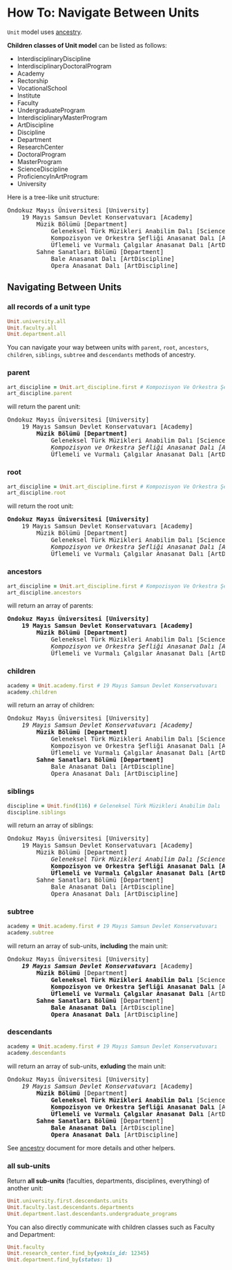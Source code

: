 # How To: Navigate Between Units

`Unit` model uses [ancestry](https://github.com/stefankroes/ancestry).

**Children classes of Unit model** can be listed as follows:

- InterdisciplinaryDiscipline
- InterdisciplinaryDoctoralProgram
- Academy
- Rectorship
- VocationalSchool
- Institute
- Faculty
- UndergraduateProgram
- InterdisciplinaryMasterProgram
- ArtDiscipline
- Discipline
- Department
- ResearchCenter
- DoctoralProgram
- MasterProgram
- ScienceDiscipline
- ProficiencyInArtProgram
- University

Here is a tree-like unit structure:

<pre>
Ondokuz Mayıs Üniversitesi [University]
    19 Mayıs Samsun Devlet Konservatuvarı [Academy]
        Müzik Bölümü [Department]
            Geleneksel Türk Müzikleri Anabilim Dalı [ScienceDiscipline]
            Kompozisyon ve Orkestra Şefliği Anasanat Dalı [ArtDiscipline]
            Üflemeli ve Vurmalı Çalgılar Anasanat Dalı [ArtDiscipline]
        Sahne Sanatları Bölümü [Department]
            Bale Anasanat Dalı [ArtDiscipline]
            Opera Anasanat Dalı [ArtDiscipline]
</pre>

## Navigating Between Units

### all records of a unit type

```ruby
Unit.university.all
Unit.faculty.all
Unit.department.all
```

You can navigate your way between units with `parent`, `root`, `ancestors`, `children`, `siblings`, `subtree` and `descendants` methods of ancestry.

### parent

```ruby
art_discipline = Unit.art_discipline.first # Kompozisyon Ve Orkestra Şefliği Anasanat Dalı
art_discipline.parent
```

will return the parent unit:

<pre>
Ondokuz Mayıs Üniversitesi [University]
    19 Mayıs Samsun Devlet Konservatuvarı [Academy]
        <b>Müzik Bölümü [Department]</b>
            Geleneksel Türk Müzikleri Anabilim Dalı [ScienceDiscipline]
            <i>Kompozisyon ve Orkestra Şefliği Anasanat Dalı [ArtDiscipline]</i>
            Üflemeli ve Vurmalı Çalgılar Anasanat Dalı [ArtDiscipline]
</pre>

### root

```ruby
art_discipline = Unit.art_discipline.first # Kompozisyon Ve Orkestra Şefliği Anasanat Dalı
art_discipline.root
```

will return the root unit:

<pre>
<b>Ondokuz Mayıs Üniversitesi [University]</b>
    19 Mayıs Samsun Devlet Konservatuvarı [Academy]
        Müzik Bölümü [Department]
            Geleneksel Türk Müzikleri Anabilim Dalı [ScienceDiscipline]
            <i>Kompozisyon ve Orkestra Şefliği Anasanat Dalı [ArtDiscipline]</i>
            Üflemeli ve Vurmalı Çalgılar Anasanat Dalı [ArtDiscipline]
</pre>

### ancestors

```ruby
art_discipline = Unit.art_discipline.first # Kompozisyon Ve Orkestra Şefliği Anasanat Dalı
art_discipline.ancestors
```

will return an array of parents:

<pre>
<b>Ondokuz Mayıs Üniversitesi [University]</b>
    <b>19 Mayıs Samsun Devlet Konservatuvarı [Academy]</b>
        <b>Müzik Bölümü [Department]</b>
            Geleneksel Türk Müzikleri Anabilim Dalı [ScienceDiscipline]
            <i>Kompozisyon ve Orkestra Şefliği Anasanat Dalı [ArtDiscipline]</i>
            Üflemeli ve Vurmalı Çalgılar Anasanat Dalı [ArtDiscipline]
</pre>

### children

```ruby
academy = Unit.academy.first # 19 Mayıs Samsun Devlet Konservatuvarı
academy.children
```

will return an array of children:

<pre>
Ondokuz Mayıs Üniversitesi [University]
    <i>19 Mayıs Samsun Devlet Konservatuvarı [Academy]</i>
        <b>Müzik Bölümü [Department]</b>
            Geleneksel Türk Müzikleri Anabilim Dalı [ScienceDiscipline]
            Kompozisyon ve Orkestra Şefliği Anasanat Dalı [ArtDiscipline]
            Üflemeli ve Vurmalı Çalgılar Anasanat Dalı [ArtDiscipline]
        <b>Sahne Sanatları Bölümü [Department]</b>
            Bale Anasanat Dalı [ArtDiscipline]
            Opera Anasanat Dalı [ArtDiscipline]
</pre>

### siblings

```ruby
discipline = Unit.find(116) # Geleneksel Türk Müzikleri Anabilim Dalı
discipline.siblings
```

will return an array of siblings:

<pre>
Ondokuz Mayıs Üniversitesi [University]
    19 Mayıs Samsun Devlet Konservatuvarı [Academy]
        Müzik Bölümü [Department]
            <i>Geleneksel Türk Müzikleri Anabilim Dalı [ScienceDiscipline]</i>
            <b>Kompozisyon ve Orkestra Şefliği Anasanat Dalı [ArtDiscipline]</b>
            <b>Üflemeli ve Vurmalı Çalgılar Anasanat Dalı [ArtDiscipline]</b>
        Sahne Sanatları Bölümü [Department]
            Bale Anasanat Dalı [ArtDiscipline]
            Opera Anasanat Dalı [ArtDiscipline]
</pre>

### subtree

```ruby
academy = Unit.academy.first # 19 Mayıs Samsun Devlet Konservatuvarı
academy.subtree
```

will return an array of sub-units, **including** the main unit:

<pre>
Ondokuz Mayıs Üniversitesi [University]
    <i><b>19 Mayıs Samsun Devlet Konservatuvarı</i></b> [Academy]
        <b>Müzik Bölümü</b> [Department]
            <b>Geleneksel Türk Müzikleri Anabilim Dalı</b> [ScienceDiscipline]
            <b>Kompozisyon ve Orkestra Şefliği Anasanat Dalı</b> [ArtDiscipline]
            <b>Üflemeli ve Vurmalı Çalgılar Anasanat Dalı</b> [ArtDiscipline]
        <b>Sahne Sanatları Bölümü</b> [Department]
            <b>Bale Anasanat Dalı</b> [ArtDiscipline]
            <b>Opera Anasanat Dalı</b> [ArtDiscipline]
</pre>

### descendants

```ruby
academy = Unit.academy.first # 19 Mayıs Samsun Devlet Konservatuvarı
academy.descendants
```

will return an array of sub-units, **exluding** the main unit:

<pre>
Ondokuz Mayıs Üniversitesi [University]
    <i>19 Mayıs Samsun Devlet Konservatuvarı</i> [Academy]
        <b>Müzik Bölümü</b> [Department]
            <b>Geleneksel Türk Müzikleri Anabilim Dalı</b> [ScienceDiscipline]
            <b>Kompozisyon ve Orkestra Şefliği Anasanat Dalı</b> [ArtDiscipline]
            <b>Üflemeli ve Vurmalı Çalgılar Anasanat Dalı</b> [ArtDiscipline]
        <b>Sahne Sanatları Bölümü</b> [Department]
            <b>Bale Anasanat Dalı</b> [ArtDiscipline]
            <b>Opera Anasanat Dalı</b> [ArtDiscipline]
</pre>

See [ancestry](https://github.com/stefankroes/ancestry) document for more details and other helpers.

### all sub-units

Return **all sub-units** (faculties, departments, disciplines, everything) of another unit:

```ruby
Unit.university.first.descendants.units
Unit.faculty.last.descendants.departments
Unit.department.last.descendants.undergraduate_programs
```

You can also directly communicate with children classes such as Faculty and Department:

```ruby
Unit.faculty
Unit.research_center.find_by(yoksis_id: 12345)
Unit.department.find_by(status: 1)
```
